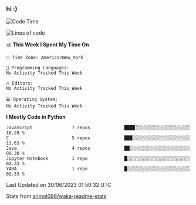 ### hi :)

<!--START_SECTION:waka-->
![Code Time](http://img.shields.io/badge/Code%20Time-971%20hrs%209%20mins-blue)

![Lines of code](https://img.shields.io/badge/From%20Hello%20World%20I%27ve%20Written-3.5%20million%20lines%20of%20code-blue)

📊 **This Week I Spent My Time On** 

```text
🕑︎ Time Zone: America/New_York

💬 Programming Languages: 
No Activity Tracked This Week

🔥 Editors: 
No Activity Tracked This Week

💻 Operating System: 
No Activity Tracked This Week
```

**I Mostly Code in Python** 

```text
JavaScript               7 repos             ████░░░░░░░░░░░░░░░░░░░░░   16.28 % 
C                        5 repos             ███░░░░░░░░░░░░░░░░░░░░░░   11.63 % 
Java                     4 repos             ██░░░░░░░░░░░░░░░░░░░░░░░   09.30 % 
Jupyter Notebook         1 repo              █░░░░░░░░░░░░░░░░░░░░░░░░   02.33 % 
YARA                     1 repo              █░░░░░░░░░░░░░░░░░░░░░░░░   02.33 % 
```




 Last Updated on 30/06/2023 01:50:32 UTC
<!--END_SECTION:waka-->

Stats from [anmol098/waka-readme-stats](https://github.com/anmol098/waka-readme-stats)